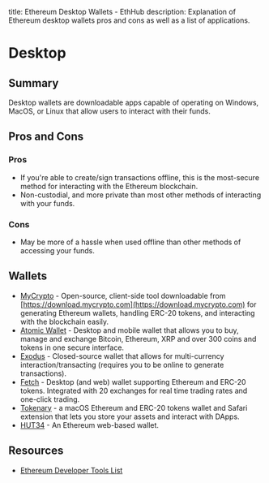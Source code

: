 title: Ethereum Desktop Wallets - EthHub
description: Explanation of Ethereum desktop wallets pros and cons as well as a list of applications.

# Desktop

## Summary

Desktop wallets are downloadable apps capable of operating on Windows, MacOS, or Linux that allow users to interact with their funds.

## Pros and Cons

### Pros

* If you're able to create/sign transactions offline, this is the most-secure method for interacting with the Ethereum blockchain.
* Non-custodial, and more private than most other methods of interacting with your funds.

### Cons

* May be more of a hassle when used offline than other methods of accessing your funds.

## Wallets

* [MyCrypto](https://github.com/MyCryptoHQ) - Open-source, client-side tool downloadable from [https://download.mycrypto.com](https://download.mycrypto.com) for generating Ethereum wallets, handling ERC-20 tokens, and interacting with the blockchain easily.
* [Atomic Wallet](https://atomicwallet.io) - Desktop and mobile wallet that allows you to buy, manage and exchange Bitcoin, Ethereum, XRP and over 300 coins and tokens in one secure interface.
* [Exodus](https://exodus.io) - Closed-source wallet that allows for multi-currency interaction/transacting \(requires you to be online to generate transactions\).
* [Fetch](https://hellofetch.co/download) - Desktop \(and web\) wallet supporting Ethereum and ERC-20 tokens. Integrated with 20 exchanges for real time trading rates and one-click trading.
* [Tokenary](https://tokenary.io/masos) - a macOS Ethereum and ERC-20 tokens wallet and Safari extension that lets you store your assets and interact with DApps.
* [HUT34](https://wallet.hut34.io/) - An Ethereum web-based wallet.


## Resources

* [Ethereum Developer Tools List](https://github.com/ConsenSys/ethereum-developer-tools-list/blob/master/EcosystemResources.md)
